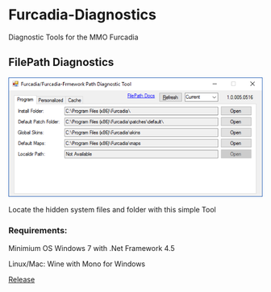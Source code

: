 # Furcadia-Diagnostics
Diagnostic Tools for the MMO Furcadia

## FilePath Diagnostics
![alt text](https://github.com/StarShip-Avalon-Projects/Furcadia-Diagnostics/raw/master/images/FPDiag.png "Furc Path Diagnostics")

Locate the hidden system files and folder with this simple Tool 

### Requirements: 

Minimium OS Windows 7 with .Net Framework 4.5

Linux/Mac: Wine with Mono for Windows

[Release](https://github.com/StarShip-Avalon-Projects/Furcadia-Diagnostics/releases/tag/v1.0.005.0516 "Furcadia Path Diagnostic Tool")